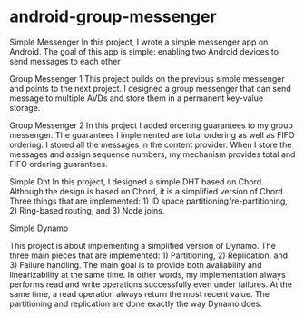 # android-group-messenger

Simple Messenger
In this project, I wrote a simple messenger app on Android. The goal of this app is simple: enabling two Android devices to send messages to each other

Group Messenger 1
This project builds on the previous simple messenger and points to the next project. I designed a group messenger that can send message to multiple AVDs and store them in a permanent key-value storage.

Group Messenger 2
In this project I added ordering guarantees to my group messenger. The guarantees I implemented are total ordering as well as FIFO ordering. I stored all the messages in the content provider. When I store the messages and assign sequence numbers, my mechanism provides total and FIFO ordering guarantees.

Simple Dht
In this project, I designed a simple DHT based on Chord. Although the design is based on Chord, it is a simplified version of Chord. Three things that are implemented: 1) ID space partitioning/re-partitioning, 2) Ring-based routing, and 3) Node joins.

Simple Dynamo

This project is about implementing a simplified version of Dynamo. The three main pieces that are implemented: 1) Partitioning, 2) Replication, and 3) Failure handling. The main goal is to provide both availability and linearizability at the same time. In other words, my implementation always performs read and write operations successfully even under failures. At the same time, a read operation always return the most recent value. The partitioning and replication are done exactly the way Dynamo does.
